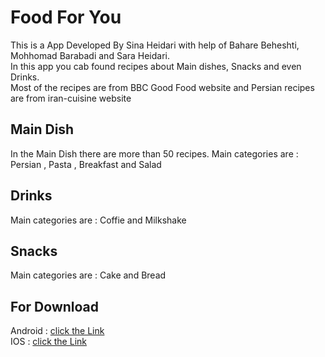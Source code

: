 # Food For You

This is a App Developed By Sina Heidari with help of Bahare Beheshti, Mohhomad Barabadi and Sara Heidari. <br/>
In this app you cab found recipes about Main dishes, Snacks and even Drinks.<br/>
Most of the recipes are from BBC Good Food website and Persian recipes are from iran-cuisine website

## Main Dish

In the Main Dish there are more than 50 recipes.
Main categories are : Persian , Pasta , Breakfast and Salad

## Drinks

Main categories are : Coffie and Milkshake

## Snacks

Main categories are : Cake and Bread

## For Download

Android : [click the Link](https://github.com/HeidariSina/Meals/tree/main/download/android)<br/>
IOS : [click the Link](https://github.com/HeidariSina/Meals/tree/main/download/IOS)

